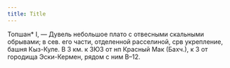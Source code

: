 ```yaml
---
title: Title
---
```


Топшан* I, — Дувель небольшое плато с отвесными скальными обрывами; в сев. его
части, отделенной расселиной, срв укрепление, башня Кыз-Куле. В 3 км. к ЗЮЗ от
нп Красный Мак (Бахч.), к З от городища Эски-Кермен, рядом с ним В–12.
